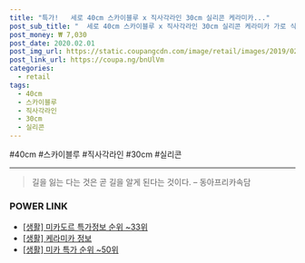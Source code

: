 ```yaml
--- 
title: "특가!   세로 40cm 스카이블루 x 직사각라인 30cm 실리콘 케라미카..." 
post_sub_title: "  세로 40cm 스카이블루 x 직사각라인 30cm 실리콘 케라미카 가로 식탁매트" 
post_money: ₩ 7,030 
post_date: 2020.02.01 
post_img_url: https://static.coupangcdn.com/image/retail/images/2019/02/28/17/0/5434b54a-50b4-40bd-9033-4f26bd9f922d.jpg 
post_link_url: https://coupa.ng/bnUlVm 
categories: 
  - retail 
tags: 
  - 40cm 
  - 스카이블루 
  - 직사각라인 
  - 30cm 
  - 실리콘 
--- 
```

  #40cm #스카이블루 #직사각라인 #30cm #실리콘 
<hr> 

> 길을 잃는 다는 것은 곧 길을 알게 된다는 것이다. – 동아프리카속담 


### POWER LINK

* <a href="https://blog.naver.com/sakai111/221781562258" target="_blank"> [생활] 미카도르 특가정보 순위 ~33위</a>
* <a href="https://blog.naver.com/santokki14/221767554876" target="_blank"> [생활] 케라미카 정보 </a>
* <a href="https://blog.naver.com/sakai111/221792108349" target="_blank"> [생활] 미카 특가 순위 ~50위</a>
